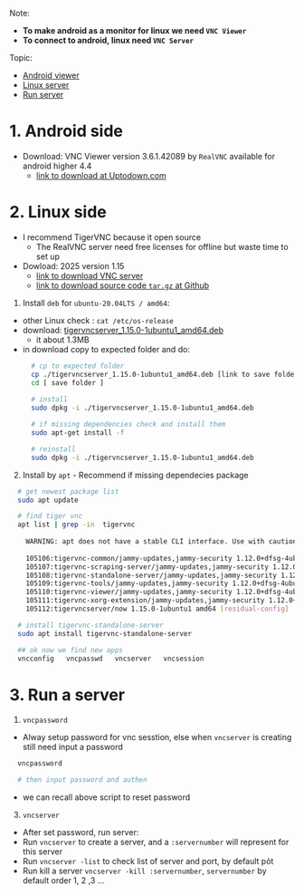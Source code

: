 Note:
- **To make android as a monitor for linux we need `VNC Viewer`**
- **To connect to android, linux need `VNC Server`**

Topic:
- [Android viewer](#android-side)
- [Linux server](#linux-side)
- [Run server](#run-a-server)
  

# 1. Android side
- Download: VNC Viewer version 3.6.1.42089 by `RealVNC` available for android higher 4.4
  - [link to download at Uptodown.com](https://vnc-viewer.en.uptodown.com/android/download/1049524381)

# 2. Linux side
- I recommend TigerVNC because it open source
  - The RealVNC server need free licenses for offline but waste time to set up
- Dowload: 2025 version 1.15
  - [link to download VNC server](https://sourceforge.net/projects/tigervnc/files/stable/1.15.0/)
  - [link to download source code `tar.gz` at Github](https://github.com/TigerVNC/tigervnc/releases/tag/v1.15.0)
1. Install `deb` for `ubuntu-20.04LTS / amd64`:
  - other Linux check : `cat /etc/os-release`
  - download: [tigervncserver_1.15.0-1ubuntu1_amd64.deb](https://sourceforge.net/projects/tigervnc/files/stable/1.15.0/ubuntu-20.04LTS/amd64/)
    - it about 1.3MB
  - in download copy to expected folder and do:
    ```bash
      # cp to expected folder
      cp ./tigervncserver_1.15.0-1ubuntu1_amd64.deb [link to save folder]
      cd [ save folder ]
  
      # install
      sudo dpkg -i ./tigervncserver_1.15.0-1ubuntu1_amd64.deb

      # if missing dependencies check and install them
      sudo apt-get install -f

      # reinstall
      sudo dpkg -i ./tigervncserver_1.15.0-1ubuntu1_amd64.deb
    ```
2. Install by `apt` - Recommend if missing dependecies package
```bash
  # get newest package list
  sudo apt update

  # find tiger vnc
  apt list | grep -in  tigervnc
    
    WARNING: apt does not have a stable CLI interface. Use with caution in scripts.
    
    105106:tigervnc-common/jammy-updates,jammy-security 1.12.0+dfsg-4ubuntu0.22.04.1 amd64
    105107:tigervnc-scraping-server/jammy-updates,jammy-security 1.12.0+dfsg-4ubuntu0.22.04.1 amd64
    105108:tigervnc-standalone-server/jammy-updates,jammy-security 1.12.0+dfsg-4ubuntu0.22.04.1 amd64
    105109:tigervnc-tools/jammy-updates,jammy-security 1.12.0+dfsg-4ubuntu0.22.04.1 amd64
    105110:tigervnc-viewer/jammy-updates,jammy-security 1.12.0+dfsg-4ubuntu0.22.04.1 amd64
    105111:tigervnc-xorg-extension/jammy-updates,jammy-security 1.12.0+dfsg-4ubuntu0.22.04.1 amd64
    105112:tigervncserver/now 1.15.0-1ubuntu1 amd64 [residual-config]

  # install tigervnc-standalone-server
  sudo apt install tigervnc-standalone-server

  ## ok now we find new apps
  vncconfig   vncpasswd   vncserver   vncsession  

```

# 3. Run a server
1. `vncpassword`
- Alway setup password for vnc sesstion, else when `vncserver`  is creating still need input a password
```bash
  vncpassword

  # then input password and authen
```
- we can recall above script to reset password
3. `vncserver`
- After set password, run server:
- Run `vncserver` to create a server, and a `:servernumber` will represent for this server
- Run `vncserver -list` to check list of server and port, by default pỏt
- Run kill a server `vncserver -kill :servernumber`, `servernumber` by default order 1, 2 ,3 ...
